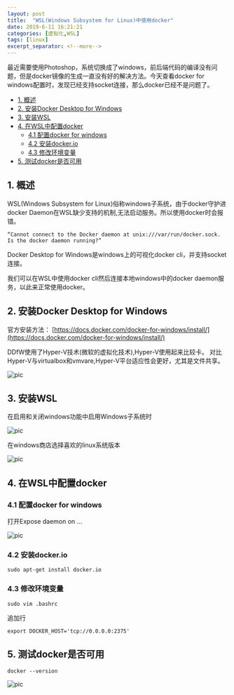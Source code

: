 ```yaml
---
layout: post
title:  "WSL(Windows Subsystem for Linux)中使用docker"
date: 2019-6-11 16:21:21
categories: [虚拟化,WSL]
tags: [linux]
excerpt_separator: <!--more-->
---
```


最近需要使用Photoshop，系统切换成了windows，前后端代码的编译没有问题，但是docker镜像的生成一直没有好的解决方法。今天查看docker for windows配置时，发现已经支持socket连接，那么docker已经不是问题了。

<!--more-->

<!-- @import "[TOC]" {cmd="toc" depthFrom=1 depthTo=6 orderedList=false} -->

<!-- code_chunk_output -->

* [1. 概述](#1-概述)
* [2. 安装Docker Desktop for Windows](#2-安装docker-desktop-for-windows)
* [3. 安装WSL](#3-安装wsl)
* [4. 在WSL中配置docker](#4-在wsl中配置docker)
	* [4.1 配置docker for windows](#41-配置docker-for-windows)
	* [4.2 安装docker.io](#42-安装dockerio)
	* [4.3 修改环境变量](#43-修改环境变量)
* [5. 测试docker是否可用](#5-测试docker是否可用)

<!-- /code_chunk_output -->


## 1. 概述

WSL(Windows Subsystem for Linux)俗称windows子系统，由于docker守护进 docker Daemon在WSL缺少支持的机制,无法启动服务。所以使用docker时会报错。

```shell
“Cannot connect to the Docker daemon at unix:///var/run/docker.sock. Is the docker daemon running?”
```

Docker Desktop for Windows是windows上的可视化docker cli，并支持socket连接。

我们可以在WSL中使用docker cli然后连接本地windows中的docker daemon服务，以此来正常使用docker。

## 2. 安装Docker Desktop for Windows

官方安装方法：
[https://docs.docker.com/docker-for-windows/install/](https://docs.docker.com/docker-for-windows/install/)

DDfW使用了Hyper-V技术(微软的虚拟化技术),Hyper-V使用起来比较卡。
对比Hyper-V与virtualbox和vmvare,Hyper-V平台适应性会更好，尤其是文件共享。

![pic](/images/微信截图_20190611163834.png)

## 3. 安装WSL

在启用和关闭windows功能中启用Windows子系统时

![pic](/images/微信截图_20190611164051.png)

在windows商店选择喜欢的linux系统版本

![pic](/images/微信截图_20190611164242.png)

## 4. 在WSL中配置docker

### 4.1 配置docker for windows

打开Expose daemon on ...

![pic](/images/微信截图_20190611162906.png)

### 4.2 安装docker.io

```shell
sudo apt-get install docker.io
```

### 4.3 修改环境变量

```shell
sudo vim .bashrc
```
追加行

```shell
export DOCKER_HOST='tcp://0.0.0.0:2375'
```

## 5. 测试docker是否可用

```shell
docker --version
```

![pic](/images/微信截图_20190611164617.png)